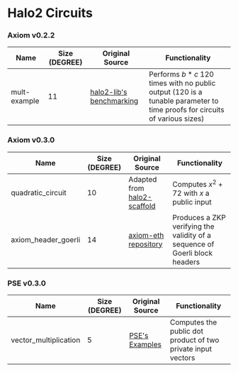 # Halo2 Circuits

### Axiom v0.2.2

| Name | Size (DEGREE) | Original Source | Functionality |
| ---- | ---- | --------------- | ------------- |
|mult-example| 11 | [halo2-lib's benchmarking](https://github.com/axiom-crypto/halo2-lib/blob/v0.2.2/halo2-base/benches/mul.rs) | Performs $b*c$ 120 times with no public output (120 is a tunable parameter to time proofs for circuits of various sizes)|

### Axiom v0.3.0

| Name | Size (DEGREE) | Original Source | Functionality |
| ---- | ---- | --------------- | ------------- |
| quadratic_circuit | 10 | Adapted from [halo2-scaffold](https://github.com/axiom-crypto/halo2-scaffold) | Computes $x^2+72$ with $x$ a public input |
| axiom_header_goerli | 14 | [axiom-eth repository](https://github.com/axiom-crypto/axiom-eth/tree/axiom-dev-0406) | Produces a ZKP verifying the validity of a sequence of Goerli block headers

### PSE v0.3.0

| Name | Size (DEGREE) | Original Source | Functionality |
| ---- | ---- | --------------- | ------------- |
| vector_multiplication | 5 | [PSE's Examples](https://github.com/privacy-scaling-explorations/halo2/blob/v0.3.0/halo2_proofs/examples/vector-mul.rs) | Computes the public dot product of two private input vectors |
